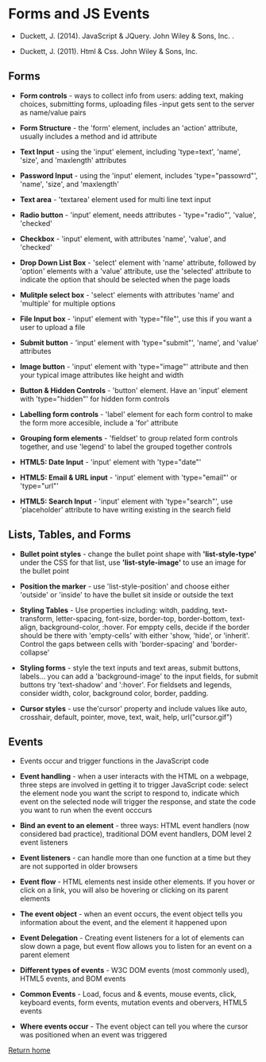 # Forms and JS Events

- Duckett, J. (2014). JavaScript &amp; JQuery. John Wiley &amp; Sons, Inc. .

- Duckett, J. (2011). Html &amp; Css. John Wiley &amp; Sons, Inc.

## Forms

- **Form controls** - ways to collect info from users: adding text, making choices, submitting forms, uploading files
  -input gets sent to the server as name/value pairs

- **Form Structure** - the 'form' element, includes an 'action' attribute, usually includes a method and id attribute

- **Text Input** - using the 'input' element, including 'type=text', 'name', 'size', and 'maxlength' attributes

- **Password Input** - using the 'input' element, includes 'type="passowrd"', 'name', 'size', and 'maxlength'

- **Text area** - 'textarea' element used for multi line text input

- **Radio button** - 'input' element, needs attributes - 'type="radio"', 'value', 'checked'

- **Checkbox** - 'input' element, with attributes 'name', 'value', and 'checked'

- **Drop Down List Box** - 'select' element with 'name' attribute, followed by 'option' elements with a 'value' attribute, use the 'selected' attribute to indicate the option that should be selected when the page loads

- **Mulitple select box** - 'select' elements with attributes 'name' and 'multiple' for multiple options

- **File Input box** - 'input' element with 'type="file"', use this if you want a user to upload a file

- **Submit button** - 'input' element with 'type="submit"', 'name', and 'value' attributes

- **Image button** - 'input' element with 'type="image"' attribute and then your typical image attributes like height and width

- **Button & Hidden Controls** - 'button' element. Have an 'input' element with 'type="hidden"' for hidden form controls

- **Labelling form controls** - 'label' element for each form control to make the form more accesible, include a 'for' attribute

- **Grouping form elements** - 'fieldset' to group related form controls together, and use 'legend' to label the grouped together controls

- **HTML5: Date Input** - 'input' element with 'type="date"'

- **HTML5: Email & URL input** - 'input' element with 'type="email"' or 'type="url"'

- **HTML5: Search Input** - 'input' element with 'type="search"', use 'placeholder' attribute to have writing existing in the search field

## Lists, Tables, and Forms

- **Bullet point styles** - change the bullet point shape with **'list-style-type'** under the CSS for that list, use **'list-style-image'** to use an image for the bullet point

- **Position the marker** - use 'list-style-position' and choose either 'outside' or 'inside' to have the bullet sit inside or outside the text

- **Styling Tables** - Use properties including: witdh, padding, text-transform, letter-spacing, font-size, border-top, border-bottom, text-align, background-color, :hover. For emppty cells, decide if the border should be there with 'empty-cells' with either 'show, 'hide', or 'inherit'. Control the gaps between cells with 'border-spacing' and 'border-collapse'

- **Styling forms** - style the text inputs and text areas, submit buttons, labels... you can add a 'background-image' to the input fields, for submit buttons try 'text-shadow' and ':hover'. For fieldsets and legends, consider width, color, background color, border, padding.

- **Cursor styles** - use the'cursor' property and include values like auto, crosshair, default, pointer, move, text, wait, help, url("cursor.gif")

## Events

- Events occur and trigger functions in the JavaScript code

- **Event handling** - when a user interacts with the HTML on a webpage, three steps are involved in getting it to trigger JavaScript code: select the element node you want the script to respond to, indicate which event on the selected node will trigger the response, and state the code you want to run when the event occcurs

- **Bind an event to an element** - three ways: HTML event handlers (now considered bad practice), traditional DOM event handlers, DOM level 2 event listeners

- **Event listeners** - can handle more than one function at a time but they are not supported in older browsers

- **Event flow** - HTML elements nest inside other elements. If you hover or click on a link, you will also be hovering or clicking on its parent elements

- **The event object** - when an event occurs, the event object tells you information about the event, and the element it happened upon

- **Event Delegation** - Creating event listeners for a lot of elements can slow down a page, but event flow allows you to listen for an event on a parent element

- **Different types of events** - W3C DOM events (most commonly used), HTML5 events, and BOM events

- **Common Events** - Load, focus and & events, mouse events, click, keyboard events, form events, mutation events and obervers, HTML5 events

- **Where events occur** - The event object can tell you where the cursor was positioned when an event was triggered

[Return home](https://khofstetter94.github.io/reading-notes/)
